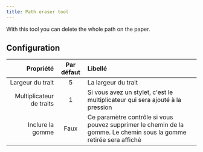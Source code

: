 ```yaml
---
title: Path eraser tool
---
```


With this tool you can delete the whole path on the paper.

## Configuration

|                Propriété | Par défaut | Libellé                                                                                                                            |
| -----------------------: | :--------: | :--------------------------------------------------------------------------------------------------------------------------------- |
|         Largeur du trait |      5     | La largeur du trait                                                                                                                |
| Multiplicateur de traits |      1     | Si vous avez un stylet, c'est le multiplicateur qui sera ajouté à la pression                                                      |
|         Inclure la gomme |    Faux    | Ce paramètre contrôle si vous pouvez supprimer le chemin de la gomme. Le chemin sous la gomme retirée sera affiché |
